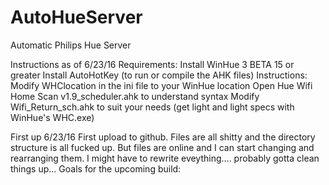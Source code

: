 # AutoHueServer
Automatic Philips Hue Server

Instructions as of 6/23/16
	Requirements:
		Install WinHue 3 BETA 15 or greater
		Install AutoHotKey (to run or compile the AHK files)
	Instructions:
		Modify WHClocation in the ini file to your WinHue location 
		Open Hue Wifi Home Scan v1.9_scheduler.ahk to understand syntax
		Modify Wifi_Return_sch.ahk to suit your needs (get light and light specs with WinHue's WHC.exe) 

First up
6/23/16
	First upload to github. 
	Files are all shitty and the directory structure is all fucked up. 
	But files are online and I can start changing and rearranging them. 
	I might have to rewrite eveything.... probably gotta clean things up...
	Goals for the upcoming build:
		 